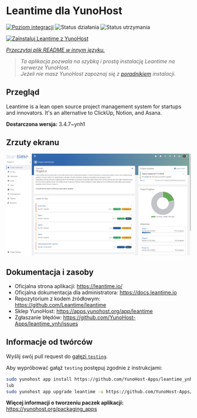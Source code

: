 <!--
To README zostało automatycznie wygenerowane przez <https://github.com/YunoHost/apps/tree/master/tools/readme_generator>
Nie powinno być ono edytowane ręcznie.
-->

# Leantime dla YunoHost

[![Poziom integracji](https://apps.yunohost.org/badge/integration/leantime)](https://ci-apps.yunohost.org/ci/apps/leantime/)
![Status działania](https://apps.yunohost.org/badge/state/leantime)
![Status utrzymania](https://apps.yunohost.org/badge/maintained/leantime)

[![Zainstaluj Leantime z YunoHost](https://install-app.yunohost.org/install-with-yunohost.svg)](https://install-app.yunohost.org/?app=leantime)

*[Przeczytaj plik README w innym języku.](./ALL_README.md)*

> *Ta aplikacja pozwala na szybką i prostą instalację Leantime na serwerze YunoHost.*  
> *Jeżeli nie masz YunoHost zapoznaj się z [poradnikiem](https://yunohost.org/install) instalacji.*

## Przegląd

Leantime is a lean open source project management system for startups and innovators. It's an alternative to ClickUp, Notion, and Asana.

**Dostarczona wersja:** 3.4.7~ynh1

## Zrzuty ekranu

![Zrzut ekranu z Leantime](./doc/screenshots/ProjectDashboard.png)

## Dokumentacja i zasoby

- Oficjalna strona aplikacji: <https://leantime.io/>
- Oficjalna dokumentacja dla administratora: <https://docs.leantime.io>
- Repozytorium z kodem źródłowym: <https://github.com/Leantime/leantime>
- Sklep YunoHost: <https://apps.yunohost.org/app/leantime>
- Zgłaszanie błędów: <https://github.com/YunoHost-Apps/leantime_ynh/issues>

## Informacje od twórców

Wyślij swój pull request do [gałęzi `testing`](https://github.com/YunoHost-Apps/leantime_ynh/tree/testing).

Aby wypróbować gałąź `testing` postępuj zgodnie z instrukcjami:

```bash
sudo yunohost app install https://github.com/YunoHost-Apps/leantime_ynh/tree/testing --debug
lub
sudo yunohost app upgrade leantime -u https://github.com/YunoHost-Apps/leantime_ynh/tree/testing --debug
```

**Więcej informacji o tworzeniu paczek aplikacji:** <https://yunohost.org/packaging_apps>
